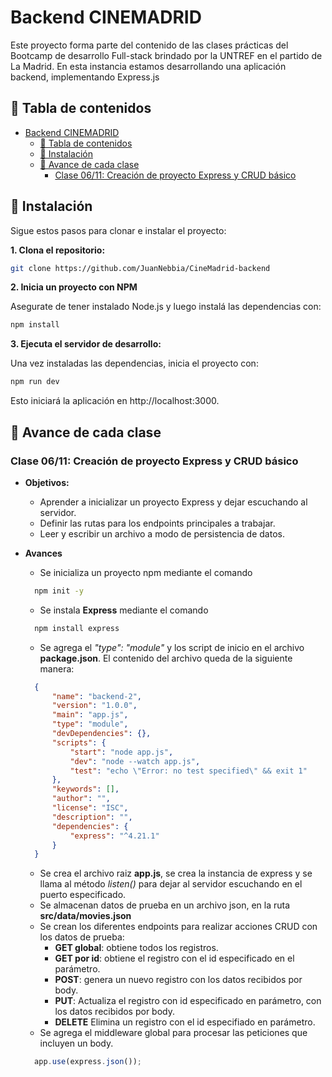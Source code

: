 # Backend CINEMADRID
Este proyecto forma parte del contenido de las clases prácticas del Bootcamp de desarrollo Full-stack brindado por la UNTREF en el partido de La Madrid. En esta instancia estamos desarrollando una aplicación backend, implementando Express.js


## 📖 Tabla de contenidos

- [Backend CINEMADRID](#backend-cinemadrid)
  - [📖 Tabla de contenidos](#-tabla-de-contenidos)
  - [🔧 Instalación](#-instalación)
  - [📖 Avance de cada clase](#-avance-de-cada-clase)
    - [Clase 06/11: Creación de proyecto Express y CRUD básico](#clase-0611-creación-de-proyecto-express-y-crud-básico)


## 🔧 Instalación

Sigue estos pasos para clonar e instalar el proyecto:

**1.  Clona el repositorio:**

```bash
git clone https://github.com/JuanNebbia/CineMadrid-backend
```
**2. Inicia un proyecto con NPM**

Asegurate de tener instalado Node.js y luego instalá las dependencias con:

```bash
npm install
```

**3. Ejecuta el servidor de desarrollo:**

Una vez instaladas las dependencias, inicia el proyecto con:

```bash
npm run dev
```
Esto iniciará la aplicación en http://localhost:3000.

## 📖 Avance de cada clase

### Clase 06/11: Creación de proyecto Express y CRUD básico 
* **Objetivos:**
  * Aprender a inicializar un proyecto Express y dejar escuchando al servidor.
  * Definir las rutas para los endpoints principales a trabajar.
  * Leer y escribir un archivo a modo de persistencia de datos.
* **Avances**
  * Se inicializa un proyecto npm mediante el comando
  ```bash
    npm init -y
  ```
  * Se instala **Express** mediante el comando
  ```bash
    npm install express
  ```
  * Se agrega el *"type": "module"* y los script de inicio en el archivo **package.json**. El contenido del archivo queda de la siguiente manera:
  ```json
    {
        "name": "backend-2",
        "version": "1.0.0",
        "main": "app.js",
        "type": "module",
        "devDependencies": {},
        "scripts": {
            "start": "node app.js",
            "dev": "node --watch app.js",
            "test": "echo \"Error: no test specified\" && exit 1"
        },
        "keywords": [],
        "author": "",
        "license": "ISC",
        "description": "",
        "dependencies": {
            "express": "^4.21.1"
        }
    }
  ```

  * Se crea el archivo raiz **app.js**, se crea la instancia de express y se llama al método *listen()* para dejar al servidor escuchando en el puerto especificado.
  * Se almacenan datos de prueba en un archivo json, en la ruta **src/data/movies.json**
  * Se crean los diferentes endpoints para realizar acciones CRUD con los datos de prueba:
    * **GET global**: obtiene todos los registros.
    * **GET por id**: obtiene el registro con el id especificado en el parámetro.
    * **POST**: genera un nuevo registro con los datos recibidos por body.
    * **PUT**: Actualiza el registro con id especificado en parámetro, con los datos recibidos por body.
    * **DELETE** Elimina un registro con el id especifiado en parámetro.
  * Se agrega el middleware global para procesar las peticiones que incluyen un body.
  ```js
    app.use(express.json());
  ``` 